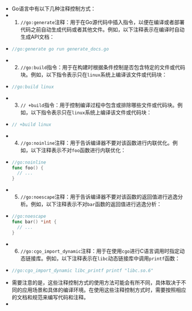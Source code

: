 - Go语言中有以下几种注释控制方式：
- 1. `//go:generate`注释：用于在Go源代码中插入指令，以便在编译或者部署代码之前自动生成代码或者其他文件。例如，以下注释表示在编译时自动生成API文档：
- ```go
  //go:generate go run generate_docs.go
  ```
- 2. `//go:build`指令：用于在构建时根据条件控制是否包含特定的文件或代码块。例如，以下指令表示只在`linux`系统上编译该文件或代码块：
- ```go
  //go:build linux
  ```
- 3. `// +build`指令：用于控制编译过程中包含或排除哪些文件或代码块。例如，以下指令表示只在`linux`系统上编译该文件或代码块：
- ```go
  // +build linux
  ```
- 4. `//go:noinline`注释：用于告诉编译器不要对该函数进行内联优化。例如，以下注释表示不对`foo`函数进行内联优化：
- ```go
  //go:noinline
  func foo() {
    // ...
  }
  ```
- 5. `//go:noescape`注释：用于告诉编译器不要对该函数的返回值进行逃逸分析。例如，以下注释表示不对`bar`函数的返回值进行逃逸分析：
- ```go
  //go:noescape
  func bar() *int {
    // ...
  }
  ```
- 6. `//go:cgo_import_dynamic`注释：用于在使用`cgo`进行C语言调用时指定动态链接库。例如，以下注释表示在`libc`动态链接库中调用`printf`函数：
- ```go
  //go:cgo_import_dynamic libc_printf printf "libc.so.6"
  ```
- 需要注意的是，这些注释控制方式的使用方法可能会有所不同，具体取决于不同的应用场景和具体的编译环境。在使用这些注释控制方式时，需要按照相应的文档和规范来编写代码和注释。
-